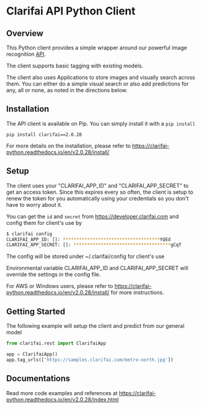 Clarifai API Python Client
====================


Overview
---------------------
This Python client provides a simple wrapper around our powerful image recognition <a href="https://developer.clarifai.com">API</a>.

The client supports basic tagging with existing models.

The client also uses Applications to store images and visually search across them. You can either do
a simple visual search or also add predictions for any, all or none, as noted in the directions
below.


Installation
---------------------
The API client is available on Pip. You can simply install it with a `pip install`
```
pip install clarifai==2.0.28
```

For more details on the installation, please refer to https://clarifai-python.readthedocs.io/en/v2.0.28/install/

Setup
---------------------
The client uses your "CLARIFAI_APP_ID" and "CLARIFAI_APP_SECRET" to get an access token. Since this
expires every so often, the client is setup to renew the token for you automatically using your
credentials so you don't have to worry about it.

You can get the `id` and `secret` from https://developer.clarifai.com and config them for client's use by

```bash
$ clarifai config
CLARIFAI_APP_ID: []: ************************************YQEd
CLARIFAI_APP_SECRET: []: ************************************gCqT

```

The config will be stored under ~/.clarifai/config for client's use

Environmental variable CLARIFAI_APP_ID and CLARIFAI_APP_SECRET will override the settings in the config file.

For AWS or Windows users, please refer to https://clarifai-python.readthedocs.io/en/v2.0.28/install/ for more instructions.


Getting Started
---------------------
The following example will setup the client and predict from our general model
```python
from clarifai.rest import ClarifaiApp

app = ClarifaiApp()
app.tag_urls(['https://samples.clarifai.com/metro-north.jpg'])
```

Documentations
---------------------
Read more code examples and references at https://clarifai-python.readthedocs.io/en/v2.0.28/index.html


